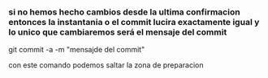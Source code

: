 ### si no hemos hecho cambios desde la ultima confirmacion entonces la instantania o el commit lucira exactamente igual y lo unico que cambiaremos será el mensaje del commit

 git commit -a -m "mensajde del commit"

 con este comando podemos saltar la zona de preparacion